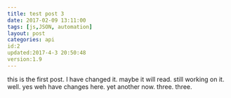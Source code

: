 ```yaml
---
title: test post 3
date: 2017-02-09 13:11:00
tags: [js,JSON, automation]
layout: post
categories: api
id:2
updated:2017-4-3 20:50:48
version:1.9
---
```


this is the first post. I have changed it. maybe it will read. still working on it. well. yes weh have changes here. yet another now. three. three.